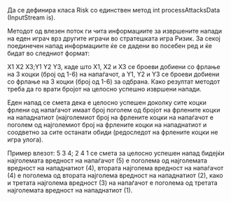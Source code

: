 Да се дефинира класа Risk со единствен метод int processAttacksData (InputStream is).

Методот од влезен поток ги чита информациите за извршените напади на еден играч врз другите играчи во стратешката игра Ризик. За секој поединечен напад информациите ќе се дадени во посебен ред и ќе бидат во следниот формат:

X1 X2 X3;Y1 Y2 Y3, каде што X1, X2 и X3 се броеви добиени со фрлање на 3 коцки (број од 1-6) на напаѓачот, а Y1, Y2 и Y3 се броеви добиени со фрлање на 3 коцки (број од 1-6) за одбрана. Како резултат методот треба да го врати бројот на целосно успешнo извршени напади.

Еден напад се смета дека е целосно успешен доколку сите коцки фрлени од напаѓачот имаат број поголем од бројот на фрлените коцки на нападнатиот (најголемиот број на фрлените коцки на напаѓачот е поголем од најголемиот број на фрлените коцки на нападнатиот и соодветно за сите останати обиди (редоследот на фрлените коцки не игра улога).

Пример влезот: 5 3 4; 2 4 1 се смета за целосно успешен напад бидејќи најголемата вредност на напаѓачот (5) е поголема од најголемата вредност на нападнатиот (4), втората најголема вредност на напаѓачот (4) е поголема од втората најголема вредност на нападнатиот (2), како и третата најголема вредност (3) на напаѓачот е поголема од третата најголемата вредност на нападнатиот (1).